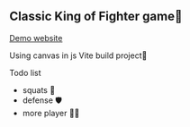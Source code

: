 ## Classic King of Fighter game🥷

[Demo website](https://kof-game.vercel.app/)

Using canvas in js
Vite build project👻

Todo list
- squats 🤺
- defense 🛡️
- more player 💂‍♂️